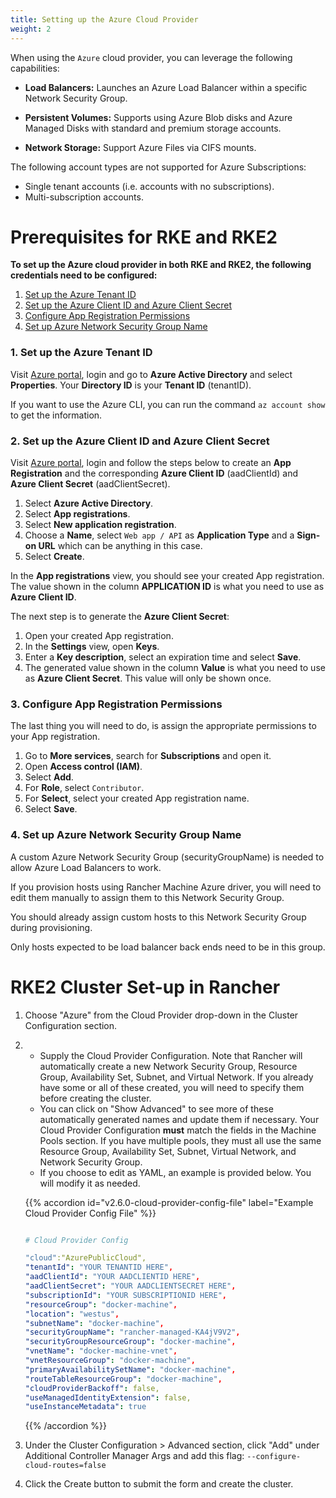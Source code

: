 ```yaml
---
title: Setting up the Azure Cloud Provider
weight: 2
---
```


When using the `Azure` cloud provider, you can leverage the following capabilities:

- **Load Balancers:** Launches an Azure Load Balancer within a specific Network Security Group.

- **Persistent Volumes:** Supports using Azure Blob disks and Azure Managed Disks with standard and premium storage accounts.

- **Network Storage:** Support Azure Files via CIFS mounts.

The following account types are not supported for Azure Subscriptions:

- Single tenant accounts (i.e. accounts with no subscriptions).
- Multi-subscription accounts.

# Prerequisites for RKE and RKE2

**To set up the Azure cloud provider in both RKE and RKE2, the following credentials need to be configured:**

1. [Set up the Azure Tenant ID](#1-set-up-the-azure-tenant-id)
2. [Set up the Azure Client ID and Azure Client Secret](#2-set-up-the-azure-client-id-and-azure-client-secret)
3. [Configure App Registration Permissions](#3-configure-app-registration-permissions)
4. [Set up Azure Network Security Group Name](#4-set-up-azure-network-security-group-name)

### 1. Set up the Azure Tenant ID

Visit [Azure portal](https://portal.azure.com), login and go to **Azure Active Directory** and select **Properties**. Your **Directory ID** is your **Tenant ID** (tenantID).

If you want to use the Azure CLI, you can run the command `az account show` to get the information.

### 2. Set up the Azure Client ID and Azure Client Secret 

Visit [Azure portal](https://portal.azure.com), login and follow the steps below to create an **App Registration** and the corresponding **Azure Client ID** (aadClientId) and **Azure Client Secret** (aadClientSecret).

1. Select **Azure Active Directory**.
1. Select **App registrations**.
1. Select **New application registration**.
1. Choose a **Name**, select `Web app / API` as **Application Type** and a **Sign-on URL** which can be anything in this case.
1. Select **Create**.

In the **App registrations** view, you should see your created App registration. The value shown in the column **APPLICATION ID** is what you need to use as **Azure Client ID**.

The next step is to generate the **Azure Client Secret**:

1. Open your created App registration.
1. In the **Settings** view, open **Keys**.
1. Enter a **Key description**, select an expiration time and select **Save**.
1. The generated value shown in the column **Value** is what you need to use as **Azure Client Secret**. This value will only be shown once.

### 3. Configure App Registration Permissions

The last thing you will need to do, is assign the appropriate permissions to your App registration.

1. Go to **More services**, search for **Subscriptions** and open it.
1. Open **Access control (IAM)**.
1. Select **Add**.
1. For **Role**, select `Contributor`.
1. For **Select**, select your created App registration name.
1. Select **Save**.

### 4. Set up Azure Network Security Group Name

A custom Azure Network Security Group (securityGroupName) is needed to allow Azure Load Balancers to work.

If you provision hosts using Rancher Machine Azure driver, you will need to edit them manually to assign them to this Network Security Group.

You should already assign custom hosts to this Network Security Group during provisioning.

Only hosts expected to be load balancer back ends need to be in this group.

# RKE2 Cluster Set-up in Rancher

1. Choose "Azure" from the Cloud Provider drop-down in the Cluster Configuration section.

1. * Supply the Cloud Provider Configuration. Note that Rancher will automatically create a new Network Security Group, Resource Group, Availability Set, Subnet, and Virtual Network. If you already have some or all of these created, you will need to specify them before creating the cluster. 
   * You can click on "Show Advanced" to see more of these automatically generated names and update them if
   necessary. Your Cloud Provider Configuration **must** match the fields in the Machine Pools section. If you have multiple pools, they must all use the same Resource Group, Availability Set, Subnet, Virtual Network, and Network Security Group. 
   * If you choose to edit as YAML, an example is provided below. You will modify it as needed.

    {{% accordion id="v2.6.0-cloud-provider-config-file" label="Example Cloud Provider Config File" %}}

    ```yaml

    # Cloud Provider Config

    "cloud":"AzurePublicCloud",
    "tenantId": "YOUR TENANTID HERE",
    "aadClientId": "YOUR AADCLIENTID HERE",
    "aadClientSecret": "YOUR AADCLIENTSECRET HERE",
    "subscriptionId": "YOUR SUBSCRIPTIONID HERE",
    "resourceGroup": "docker-machine",
    "location": "westus",
    "subnetName": "docker-machine",
    "securityGroupName": "rancher-managed-KA4jV9V2",
    "securityGroupResourceGroup": "docker-machine",
    "vnetName": "docker-machine-vnet",
    "vnetResourceGroup": "docker-machine",
    "primaryAvailabilitySetName": "docker-machine",
    "routeTableResourceGroup": "docker-machine",
    "cloudProviderBackoff": false,
    "useManagedIdentityExtension": false,
    "useInstanceMetadata": true
    ```
    {{% /accordion %}}
    
1. Under the Cluster Configuration > Advanced section, click "Add" under Additional Controller Manager Args and add this flag: `--configure-cloud-routes=false`

1. Click the Create button to submit the form and create the cluster.